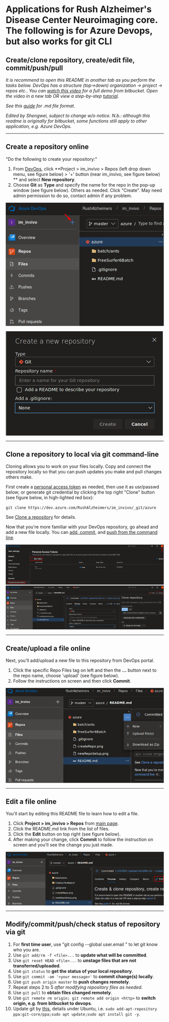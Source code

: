 # Applications for Rush Alzheimer's Disease Center Neuroimaging core. The following is for Azure Devops, but also works for git CLI

## Create/clone repository, create/edit file, commit/push/pull

*It is recommend to open this README in another tab as you perform the tasks below. DevOps has a structure (top->down) organization -> project -> repos etc.. You can [watch this video](https://youtu.be/0ocf7u76WSo) for a full demo from bitbucket. Open the video in a new tab OR view a step-by-step [tutorial](https://www.atlassian.com/git/tutorials/learn-git-with-bitbucket-cloud).*

*See this [guide](https://bitbucket.org/tutorials/markdowndemo/) for .md file format.*

*Edited by Shengwei, subject to change w/o notice. N.b.: although this readme is originally for bitbucket, some functions still apply to other application, e.g. Azure DevOps.*

---

## Create a repository online

"Do the following to create your repository:"

1. From [DevOps](https://dev.azure.com/RushAlzheimers), click **Project > im_invivo > Repos (left drop down menu, see figure below) > '+' button (near im_invivo, see figure below) ** and select **New repository**.
2. Choose **Git** as **Type** and specify the name for the repo in the pop-up window (see figure below). Others as needed. Click "Create". May need admin permission to do so, contact admin if any problem.

![alt text](./figures/createRepo.png)

![alt text](./figures/newRepoSetup.png)

---

## Clone a repository to local via git command-line

Cloning allows you to work on your files locally. Copy and connect the repository locally so that you can push updates you make and pull changes others make.

First create a [personal access token](https://dev.azure.com/RushAlzheimers/_usersSettings/tokens) as needed, then use it as usr/passwd below; or generate git credential by clicking the top right "Clone" button (see figure below, in high-lighted red box):

`git clone https://dev.azure.com/RushAlzheimers/im_invivo/_git/azure`

See [Clone a repository](https://confluence.atlassian.com/x/4whODQ) for details.

Now that you're more familiar with your DevOps repository, go ahead and add a new file locally.
You can [add, commit,](https://confluence.atlassian.com/x/8QhODQ) and [push from the command line](https://confluence.atlassian.com/x/NQ0zDQ).

![alt text](./figures/token.png)
![alt text](./figures/clone.png)

---

## Create/upload a file online

Next, you'll add/upload a new file to this repository from DevOps portal.

1. Click the specific Repo Files tag on left and then the **...** button next to the repo name, choose 'upload' (see figure below).
2. Follow the instructions on screen and then click **Commit**.

![alt text](./figures/upload.png)

---

## Edit a file online

You'll start by editing this README file to learn how to edit a file.

1. Click **Project > im_invivo > Repos** from [main page](https://dev.azure.com/RushAlzheimers).
2. Click the README.md link from the list of files.
3. Click the **Edit** button on top right (see figure below).
4. After making your change, click **Commit** to follow the instruction on screen and you'll see the change you just made.

![alt text](./figures/edit.png)

---

## Modify/commit/push/check status of repository via git

1. For **first time user**, use "git config --global user.email <your email>" to let git know who you are.
2. Use `git add/rm -f <file>...` to **update what will be committed**.
3. Use `git reset HEAD <file>...` to **unstage files that are not transferred/uploaded**.
4. Use `git status` to **get the status of your local repository**.
5. Use `git commit -am '<your message>'` to **commit change(s) locally**.
6. Use `git push origin master` to **push changes remotely**.
7. Repeat steps 2 to 5 *after modifying repository files as needed*.
8. Use `git pull` to **obtain files changed remotely**.
9. Use `git remote rm origin; git remote add origin <http>` to **switch origin, e.g. from bitbucket to devops**.
10. Update git by [this](https://git-scm.com/download/linux), details under Ubuntu, i.e. `sudo add-apt-repository ppa:git-core/ppa;sudo apt update;sudo apt install git -y`.

